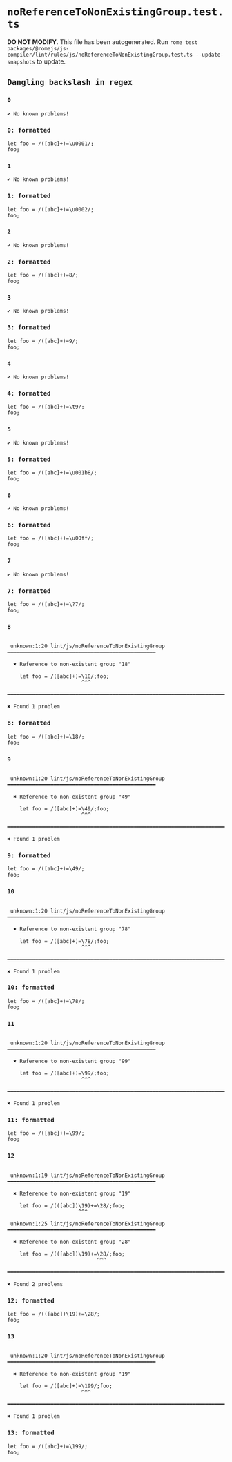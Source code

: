 # `noReferenceToNonExistingGroup.test.ts`

**DO NOT MODIFY**. This file has been autogenerated. Run `rome test packages/@romejs/js-compiler/lint/rules/js/noReferenceToNonExistingGroup.test.ts --update-snapshots` to update.

## `Dangling backslash in regex`

### `0`

```
✔ No known problems!

```

### `0: formatted`

```
let foo = /([abc]+)=\u0001/;
foo;

```

### `1`

```
✔ No known problems!

```

### `1: formatted`

```
let foo = /([abc]+)=\u0002/;
foo;

```

### `2`

```
✔ No known problems!

```

### `2: formatted`

```
let foo = /([abc]+)=8/;
foo;

```

### `3`

```
✔ No known problems!

```

### `3: formatted`

```
let foo = /([abc]+)=9/;
foo;

```

### `4`

```
✔ No known problems!

```

### `4: formatted`

```
let foo = /([abc]+)=\t9/;
foo;

```

### `5`

```
✔ No known problems!

```

### `5: formatted`

```
let foo = /([abc]+)=\u001b8/;
foo;

```

### `6`

```
✔ No known problems!

```

### `6: formatted`

```
let foo = /([abc]+)=\u00ff/;
foo;

```

### `7`

```
✔ No known problems!

```

### `7: formatted`

```
let foo = /([abc]+)=\?7/;
foo;

```

### `8`

```

 unknown:1:20 lint/js/noReferenceToNonExistingGroup ━━━━━━━━━━━━━━━━━━━━━━━━━━━━━━━━━━━━━━━━━━━━━━━━

  ✖ Reference to non-existent group "18"

    let foo = /([abc]+)=\18/;foo;
                        ^^^

━━━━━━━━━━━━━━━━━━━━━━━━━━━━━━━━━━━━━━━━━━━━━━━━━━━━━━━━━━━━━━━━━━━━━━━━━━━━━━━━━━━━━━━━━━━━━━━━━━━━

✖ Found 1 problem

```

### `8: formatted`

```
let foo = /([abc]+)=\18/;
foo;

```

### `9`

```

 unknown:1:20 lint/js/noReferenceToNonExistingGroup ━━━━━━━━━━━━━━━━━━━━━━━━━━━━━━━━━━━━━━━━━━━━━━━━

  ✖ Reference to non-existent group "49"

    let foo = /([abc]+)=\49/;foo;
                        ^^^

━━━━━━━━━━━━━━━━━━━━━━━━━━━━━━━━━━━━━━━━━━━━━━━━━━━━━━━━━━━━━━━━━━━━━━━━━━━━━━━━━━━━━━━━━━━━━━━━━━━━

✖ Found 1 problem

```

### `9: formatted`

```
let foo = /([abc]+)=\49/;
foo;

```

### `10`

```

 unknown:1:20 lint/js/noReferenceToNonExistingGroup ━━━━━━━━━━━━━━━━━━━━━━━━━━━━━━━━━━━━━━━━━━━━━━━━

  ✖ Reference to non-existent group "78"

    let foo = /([abc]+)=\78/;foo;
                        ^^^

━━━━━━━━━━━━━━━━━━━━━━━━━━━━━━━━━━━━━━━━━━━━━━━━━━━━━━━━━━━━━━━━━━━━━━━━━━━━━━━━━━━━━━━━━━━━━━━━━━━━

✖ Found 1 problem

```

### `10: formatted`

```
let foo = /([abc]+)=\78/;
foo;

```

### `11`

```

 unknown:1:20 lint/js/noReferenceToNonExistingGroup ━━━━━━━━━━━━━━━━━━━━━━━━━━━━━━━━━━━━━━━━━━━━━━━━

  ✖ Reference to non-existent group "99"

    let foo = /([abc]+)=\99/;foo;
                        ^^^

━━━━━━━━━━━━━━━━━━━━━━━━━━━━━━━━━━━━━━━━━━━━━━━━━━━━━━━━━━━━━━━━━━━━━━━━━━━━━━━━━━━━━━━━━━━━━━━━━━━━

✖ Found 1 problem

```

### `11: formatted`

```
let foo = /([abc]+)=\99/;
foo;

```

### `12`

```

 unknown:1:19 lint/js/noReferenceToNonExistingGroup ━━━━━━━━━━━━━━━━━━━━━━━━━━━━━━━━━━━━━━━━━━━━━━━━

  ✖ Reference to non-existent group "19"

    let foo = /(([abc])\19)+=\28/;foo;
                       ^^^

 unknown:1:25 lint/js/noReferenceToNonExistingGroup ━━━━━━━━━━━━━━━━━━━━━━━━━━━━━━━━━━━━━━━━━━━━━━━━

  ✖ Reference to non-existent group "28"

    let foo = /(([abc])\19)+=\28/;foo;
                             ^^^

━━━━━━━━━━━━━━━━━━━━━━━━━━━━━━━━━━━━━━━━━━━━━━━━━━━━━━━━━━━━━━━━━━━━━━━━━━━━━━━━━━━━━━━━━━━━━━━━━━━━

✖ Found 2 problems

```

### `12: formatted`

```
let foo = /(([abc])\19)+=\28/;
foo;

```

### `13`

```

 unknown:1:20 lint/js/noReferenceToNonExistingGroup ━━━━━━━━━━━━━━━━━━━━━━━━━━━━━━━━━━━━━━━━━━━━━━━━

  ✖ Reference to non-existent group "19"

    let foo = /([abc]+)=\199/;foo;
                        ^^^

━━━━━━━━━━━━━━━━━━━━━━━━━━━━━━━━━━━━━━━━━━━━━━━━━━━━━━━━━━━━━━━━━━━━━━━━━━━━━━━━━━━━━━━━━━━━━━━━━━━━

✖ Found 1 problem

```

### `13: formatted`

```
let foo = /([abc]+)=\199/;
foo;

```
